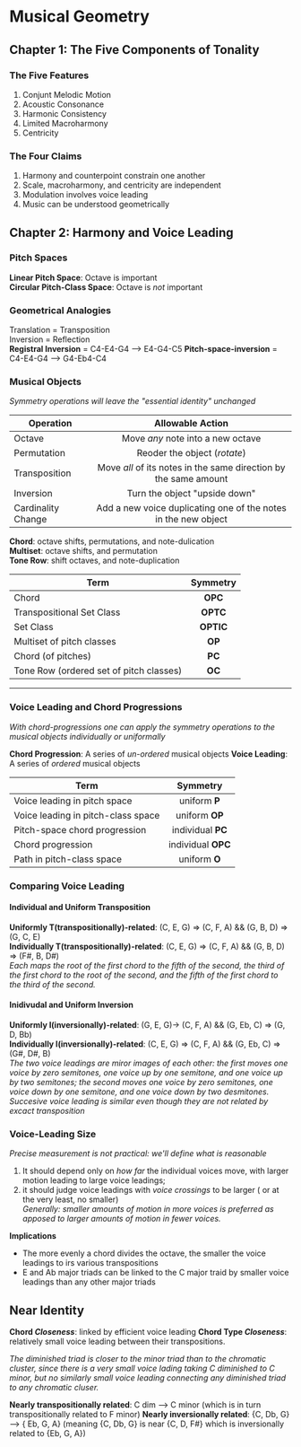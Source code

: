 # Musical Geometry
## Chapter 1: The Five Components of Tonality
### The Five Features

1. Conjunt Melodic Motion
2. Acoustic Consonance
3. Harmonic Consistency 
4. Limited Macroharmony
5. Centricity

### The Four Claims
1. Harmony and counterpoint constrain one another
2. Scale, macroharmony, and centricity are independent
3. Modulation involves voice leading
4. Music can be understood geometrically 

## Chapter 2: Harmony and Voice Leading
### Pitch Spaces
**Linear Pitch Space**: Octave is important   
**Circular Pitch-Class Space**: Octave is *not* important

### Geometrical Analogies
Translation = Transposition  
Inversion = Reflection  
**Registral Inversion** = C4-E4-G4 --> E4-G4-C5
**Pitch-space-inversion** = C4-E4-G4 --> G4-Eb4-C4 

### Musical Objects
*Symmetry operations will leave the "essential identity" unchanged* 

| Operation         | Allowable Action           
| -------------     |:-------------:| 
| Octave            | Move *any* note into a new octave | 
| Permutation       | Reoder the object (*rotate*)      |   
| Transposition     | Move *all* of its notes in the same                             direction by the same amount      |    
| Inversion         | Turn the object "upside down"     |       
| Cardinality Change| Add a new voice duplicating one of                              the notes in the new object       |

**Chord**: octave shifts, permutations, and note-dulication  
**Multiset**: octave shifts, and permutation  
**Tone Row**: shift octaves, and note-duplication  

| Term              | Symmetry           
| -------------     |:-------------:| 
| Chord                                  |**OPC**   | 
| Transpositional Set Class              |**OPTC**  | 
| Set Class                              |**OPTIC** |
| Multiset of pitch classes              |**OP**    |
| Chord (of pitches)                     |**PC**    |
| Tone Row (ordered set of pitch classes)|**OC**    |

____
### Voice Leading and Chord Progressions
*With chord-progressions one can apply the symmetry operations to the musical objects individually or uniformally*  

**Chord Progression**: A series of *un-ordered* musical objects 
**Voice Leading**: A series of *ordered* musical objects

| Term              | Symmetry           
| -------------     |:-------------:| 
| Voice leading in pitch space             | uniform  **P** | 
| Voice leading in pitch-class space       | uniform **OP** |   
| Pitch-space chord progression            | individual **PC** |
| Chord progression                        | individual **OPC**|
| Path in pitch-class space                | uniform **O**     |

### Comparing Voice Leading
#### Individual and Uniform Transposition

**Uniformly T(transpositionally)-related**: (C, E, G) => (C, F, A) && (G, B, D) => (G, C, E)  
**Individually T(transpositionally)-related**: (C, E, G) => (C, F, A) && (G, B, D) => (F#, B, D#)  
*Each maps the root of the first chord to the fifth of the second, the third of the first chord to the root of the second, and the fifth of the first chord to the third of the second.*
#### Inidivudal and Uniform Inversion
**Uniformly I(inversionally)-related**: (G, E, G)-> (C, F, A) && (G, Eb, C) => (G, D, Bb)  
**Individually I(inversionally)-related**: (C, E, G) => (C, F, A) && (G, Eb, C) => (G#, D#, B)  
*The two voice leadings are miror images of each other: the first moves one voice by zero semitones, one voice up by one semitone, and one voice up by two semitones; the second moves one voice by zero semitones, one voice down by one semitone, and one voice down by two desmitones. Succesive voice leading is similar even though they are not related by excact transposition*  

### Voice-Leading Size
*Precise measurement is not practical: we'll define what is reasonable*  
1. It should depend only on *how far* the individual voices move, with larger motion leading to large voice leadings; 
2. it should judge voice leadings with *voice crossings* to be larger ( or at the very least, no smaller)  
*Generally: smaller amounts of motion in more voices is preferred as apposed to larger amounts of motion in fewer voices.*

**Implications**   
* The more evenly a chord divides the octave, the smaller the voice leadings to irs various transpositions
* E and Ab major triads can be linked to the C major traid by smaller voice leadings than any other major triads

## Near Identity 
**Chord *Closeness***: linked by efficient voice leading
**Chord Type *Closeness***: relatively small voice leading between their transpositions. 

*The diminished triad is closer to the minor triad than to the chromatic cluster, since there is a very small voice lading taking C diminished to C minor, but no similarly small voice leading connecting any diminished triad to any chromatic cluser.*

**Nearly transpositionally related**: C dim --> C minor (which is in turn transpositionally related to F minor)
**Nearly inversionally related**: {C, Db, G} --> { Eb, G, A} (meaning {C, Db, G} is near {C, D, F#} which is inversionally related to {Eb, G, A})